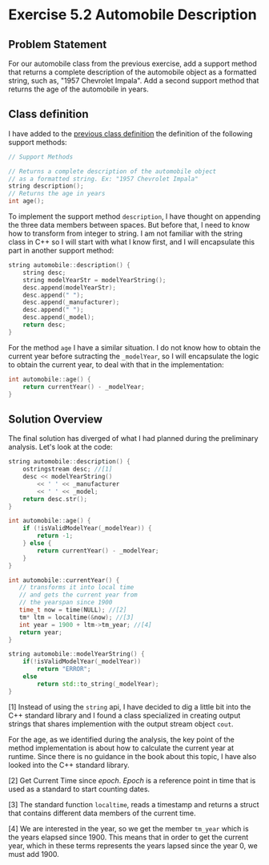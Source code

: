 # Exercise 5.2 Automobile Description

## Problem Statement

For our automobile class from the previous exercise, add a support method
that returns a complete description of the automobile object as a formatted
string, such as, "1957 Chevrolet Impala". Add a second support method that
returns the age of the automobile in years.

## Class definition
I have added to the [previous class definition][link] the definition of the
following support methods:

```cpp
// Support Methods

// Returns a complete description of the automobile object
// as a formatted string. Ex: "1957 Chevrolet Impala"
string description();
// Returns the age in years
int age();
```

To implement the support method `description`, I have thought on appending
the three data members between spaces. But before that, I need to know how to
transform from integer to string. I am not familiar with the string class in
C++ so I will start with what I know first, and I will encapsulate this part in
another support method:

```cpp
string automobile::description() {
    string desc;
    string modelYearStr = modelYearString();
    desc.append(modelYearStr);
    desc.append(" ");
    desc.append(_manufacturer);
    desc.append(" ");
    desc.append(_model);
    return desc;
}
```

For the method `age` I have a similar situation. I do not know how to obtain
the current year before sutracting the `_modelYear`, so I will encapsulate the
logic to obtain the current year, to deal with that in the implementation:

```cpp
int automobile::age() {
    return currentYear() - _modelYear;
}
```

## Solution Overview

The final solution has diverged of what I had planned during the preliminary
analysis. Let's look at the code:
```cpp
string automobile::description() {    
    ostringstream desc; //[1]
    desc << modelYearString()
        << ' ' << _manufacturer
        << ' ' << _model;
    return desc.str();
}

int automobile::age() {
    if (!isValidModelYear(_modelYear)) {
        return -1;
    } else {
        return currentYear() - _modelYear;
    }
}

int automobile::currentYear() {
   // transforms it into local time
   // and gets the current year from
   // the yearspan since 1900
   time_t now = time(NULL); //[2]
   tm* ltm = localtime(&now); //[3]
   int year = 1900 + ltm->tm_year; //[4]
   return year;
}

string automobile::modelYearString() {
    if(!isValidModelYear(_modelYear)) 
        return "ERROR";
    else 
        return std::to_string(_modelYear);
}
```

[1] Instead of using the `string` api, I have decided to dig a little bit into
the C++ standard library and I found a class specialized in creating output
strings that shares implemention with the output stream object `cout`.

For the age, as we identified during the analysis, the key point of the method
implementation is about how to calculate the current year at runtime. Since
there is no guidance in the book about this topic, I have also looked into the 
C++ standard library.

[2] Get Current Time since *epoch*. *Epoch* is a reference point in time that is
used as a standard to start counting dates.

[3] The standard function `localtime`, reads a timestamp and returns a struct
that contains different data members of the current time.

[4] We are interested in the year, so we get the member `tm_year` which is the
years elapsed since 1900. This means that in order to get the current year, which in these terms represents the years lapsed since the year 0, we
must add 1900.

<!-- Links-->
[link]:(https://github.com/SanzCeb/think-like-a-programmer/blob/main/exercises/chapter05/5-1/README.md#class-definition)

